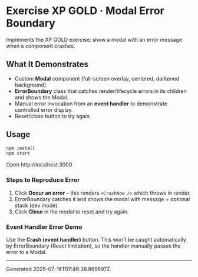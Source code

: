 # Exercise XP GOLD · Modal Error Boundary

Implements the XP GOLD exercise: show a modal with an error message when a component crashes.

## What It Demonstrates
- Custom **Modal** component (full-screen overlay, centered, darkened background).
- **ErrorBoundary** class that catches render/lifecycle errors in its children and shows the Modal.
- Manual error invocation from an **event handler** to demonstrate controlled error display.
- Reset/close button to try again.

## Usage
```bash
npm install
npm start
```
Open http://localhost:3000

### Steps to Reproduce Error
1. Click **Occur an error** – this renders `<CrashNow />` which throws in render.
2. ErrorBoundary catches it and shows the modal with message + optional stack (dev mode).
3. Click **Close** in the modal to reset and try again.

### Event Handler Error Demo
Use the **Crash (event handler)** button. This won't be caught automatically by ErrorBoundary (React limitation),
so the handler manually passes the error to a Modal.

---

Generated 2025-07-16T07:46:38.869597Z.
